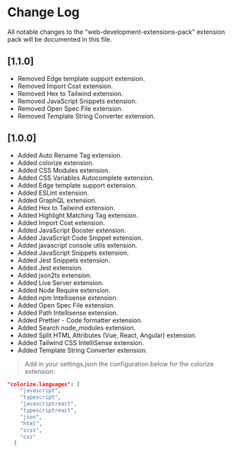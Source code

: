 # Change Log

All notable changes to the "web-development-extensions-pack" extension pack will be documented in this file.

## [1.1.0]

- Removed Edge template support extension.
- Removed Import Cost extension.
- Removed Hex to Tailwind extension.
- Removed JavaScript Snippets extension.
- Removed Open Spec File extension.
- Removed Template String Converter extension.

## [1.0.0]

- Added Auto Rename Tag extension.
- Added colorize extension.
- Added CSS Modules extension.
- Added CSS Variables Autocomplete extension.
- Added Edge template support extension.
- Added ESLint extension.
- Added GraphQL extension.
- Added Hex to Tailwind extension.
- Added Highlight Matching Tag extension.
- Added Import Cost extension.
- Added JavaScript Booster extension.
- Added JavaScript Code Snippet extension.
- Added javascript console utils extension.
- Added JavaScript Snippets extension.
- Added Jest Snippets extension.
- Added Jest extension.
- Added json2ts extension.
- Added Live Server extension.
- Added Node Require extension.
- Added npm Intellisense extension.
- Added Open Spec File extension.
- Added Path Intellisense extension.
- Added Prettier - Code formatter extension.
- Added Search node_modules extension.
- Added Split HTML Attributes (Vue, React, Angular) extension.
- Added Tailwind CSS IntelliSense extension.
- Added Template String Converter extension.

> Add in your settings.json the configuration below for the colorize extension:

```json
"colorize.languages": [
    "javascript",
    "typescript",
    "javascriptreact",
    "typescriptreact",
    "json",
    "html",
    "scss",
    "css"
  ]
```
